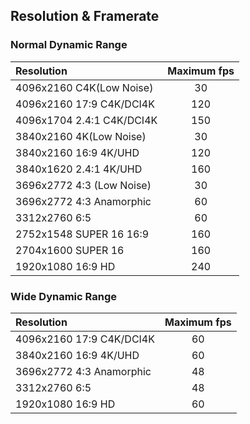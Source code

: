 ## Resolution & Framerate

### Normal Dynamic Range

| Resolution                | Maximum fps |
| :---                      | :---:      |
| 4096x2160 C4K(Low Noise)  | 30         |
| 4096x2160 17:9 C4K/DCI4K  | 120        |
| 4096x1704 2.4:1 C4K/DCI4K | 150        |
| 3840x2160 4K(Low Noise)   | 30         |
| 3840x2160 16:9 4K/UHD     | 120        |
| 3840x1620 2.4:1 4K/UHD    | 160        |
| 3696x2772 4:3 (Low Noise) | 30         |
| 3696x2772 4:3 Anamorphic  | 60         |
| 3312x2760 6:5             | 60         |
| 2752x1548  SUPER 16 16:9  | 160        |
| 2704x1600  SUPER 16       | 160        |
| 1920x1080 16:9 HD         | 240        |

### Wide Dynamic Range

| Resolution               | Maximum fps |
| :---                     | :---:       |
| 4096x2160 17:9 C4K/DCI4K | 60          |
| 3840x2160 16:9 4K/UHD    | 60          |
| 3696x2772 4:3 Anamorphic | 48          |
| 3312x2760 6:5            | 48          |
| 1920x1080 16:9 HD        | 60          |
